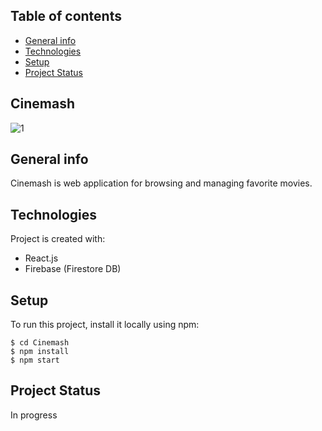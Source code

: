 ## Table of contents
* [General info](#general-info)
* [Technologies](#technologies)
* [Setup](#setup)
* [Project Status](#project-status)


## Cinemash

![1](https://user-images.githubusercontent.com/46200125/154246979-1bb39d56-fa17-476a-805a-4d62c760524a.png)

## General info
Cinemash is web application for browsing and managing favorite movies.

## Technologies
Project is created with:
* React.js
* Firebase (Firestore DB)

	
## Setup
To run this project, install it locally using npm:

```
$ cd Cinemash
$ npm install
$ npm start
```

## Project Status

In progress 

